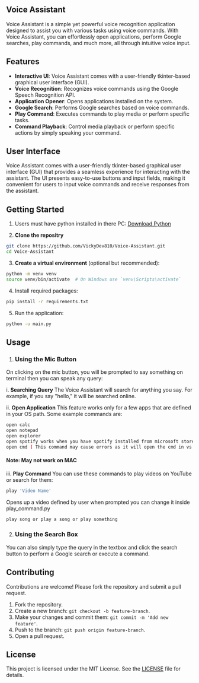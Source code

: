 ## Voice Assistant

Voice Assistant is a simple yet powerful voice recognition application designed to assist you with various tasks using voice commands. With Voice Assistant, you can effortlessly open applications, perform Google searches, play commands, and much more, all through intuitive voice input.

## Features

- **Interactive UI**: Voice Assistant comes with a user-friendly tkinter-based graphical user interface (GUI).
- **Voice Recognition**: Recognizes voice commands using the Google Speech Recognition API.
- **Application Opener**: Opens applications installed on the system.
- **Google Search**: Performs Google searches based on voice commands.
- **Play Command**: Executes commands to play media or perform specific tasks.
- **Command Playback**: Control media playback or perform specific actions by simply speaking your command.

## User Interface
Voice Assistant comes with a user-friendly tkinter-based graphical user interface (GUI) that provides a seamless experience for interacting with the assistant. The UI presents easy-to-use buttons and input fields, making it convenient for users to input voice commands and receive responses from the 
assistant.

## Getting Started

1. Users must have python installed in there PC: [Download Python](https://www.python.org/downloads/)

2. **Clone the repositry**
```sh
git clone https://github.com/VickyDev810/Voice-Assistant.git  
cd Voice-Assistant
```

3. **Create a virtual environment** (optional but recommended):
```sh
python -m venv venv
source venv/bin/activate  # On Windows use `venv\Scripts\activate`
```

4. Install required packages:
```sh
pip install -r requirements.txt
```

5. Run the application:
```sh
python -u main.py
```

## Usage

1. ### Using the Mic Button
 On clicking on the mic button, you will be prompted to say something on terminal then you can speak any query:

i. **Searching Query**
The Voice Assistant will search for anything you say. For example, if you say "hello," it will be searched online.

ii. **Open Application**
This feature works only for a few apps that are defined in your OS path. Some example commands are:
 ```sh
 open calc
 open notepad
 open explorer
 open spotify works when you have spotify installed from microsoft store
 open cmd ( This command may cause errors as it will open the cmd in vs code terminal itself)
 ```
#### Note: May not work on MAC

iii. **Play Command**
You can use these commands to play videos on YouTube or search for them:
```sh
play 'Video Name'
```

Opens up a video defined by user when prompted you can change it inside play_command.py
```sh
play song or play a song or play something
```

2. ### Using the Search Box 
You can also simply type the query in the textbox and click the search button to perform a Google search or execute a command.

## Contributing

Contributions are welcome! Please fork the repository and submit a pull request.

1. Fork the repository.
2. Create a new branch: `git checkout -b feature-branch`.
3. Make your changes and commit them: `git commit -m 'Add new feature'`.
4. Push to the branch: `git push origin feature-branch`.
5. Open a pull request.

## License

This project is licensed under the MIT License. See the [LICENSE](LICENSE) file for details.


